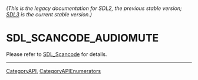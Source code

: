 ###### (This is the legacy documentation for SDL2, the previous stable version; [SDL3](https://wiki.libsdl.org/SDL3/) is the current stable version.)
# SDL_SCANCODE_AUDIOMUTE

Please refer to [SDL_Scancode](SDL_Scancode) for details.

----
[CategoryAPI](CategoryAPI), [CategoryAPIEnumerators](CategoryAPIEnumerators)

